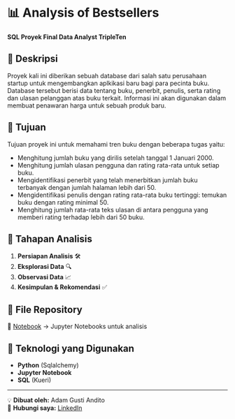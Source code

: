 # 📊 Analysis of Bestsellers
**SQL Proyek Final Data Analyst TripleTen**

## 📌 Deskripsi
Proyek kali ini diberikan sebuah database dari salah satu perusahaan startup untuk mengembangkan aplkikasi baru bagi para pecinta buku.󠀲󠀡󠀠󠀦󠀥󠀨󠀧󠀥󠀳󠀰 Database tersebut berisi data tentang buku, penerbit, penulis, serta rating dan ulasan pelanggan atas buku terkait.󠀲󠀡󠀠󠀦󠀥󠀨󠀧󠀦󠀳󠀰 Informasi ini akan digunakan dalam membuat penawaran harga untuk sebuah produk baru.

## 🎯 Tujuan
Tujuan proyek ini untuk memahami tren buku dengan beberapa tugas yaitu:
- Menghitung jumlah buku yang dirilis setelah tanggal 1 Januari 2000.󠀲󠀡󠀠󠀦󠀥󠀩󠀠󠀩󠀳
- Menghitung jumlah ulasan pengguna dan rating rata-rata untuk setiap buku.󠀲󠀡󠀠󠀦󠀥󠀩󠀡󠀠󠀳
- Mengidentifikasi penerbit yang telah menerbitkan jumlah buku terbanyak dengan jumlah halaman lebih dari 50.
- Mengidentifikasi penulis dengan rating rata-rata buku tertinggi: temukan buku dengan rating minimal 50.󠀲󠀡󠀠󠀦󠀥󠀩󠀡󠀢󠀳
- Menghitung jumlah rata-rata teks ulasan di antara pengguna yang memberi rating terhadap lebih dari 50 buku.

## 🔄 Tahapan Analisis
1. **Persiapan Analisis** 🛠️
2. **Eksplorasi Data** 🔍
3. **Observasi Data** 📈
4. **Kesimpulan & Rekomendasi** ✅

## 📂 File Repository
📁 [Notebook](https://github.com/AdamGustiAndito/Analysis-of-bestsellers/blob/main/Analysis%20of%20Bestsellers.ipynb) → Jupyter Notebooks untuk analisis 

## 📌 Teknologi yang Digunakan
- **Python** (Sqlalchemy)
- **Jupyter Notebook**
- **SQL** (Kueri)
---
💡 **Dibuat oleh:** Adam Gusti Andito  
📧 **Hubungi saya:** [LinkedIn](https://www.linkedin.com/in/adam-gusti-andito-1b04721b0/)
